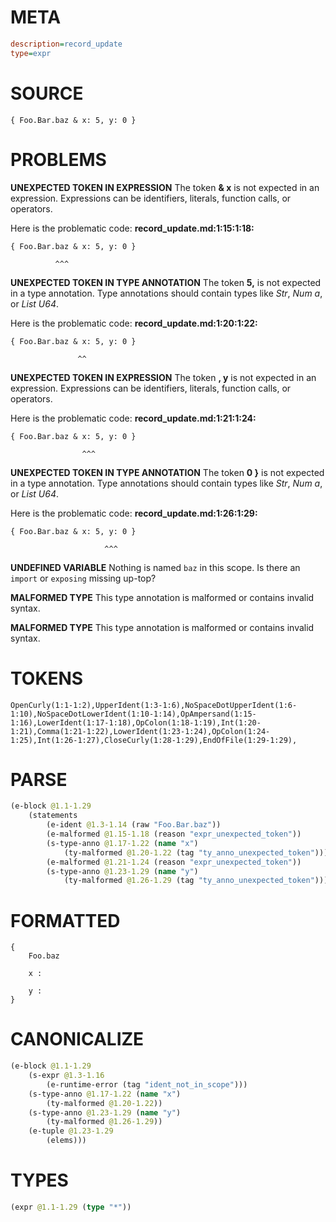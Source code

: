 # META
~~~ini
description=record_update
type=expr
~~~
# SOURCE
~~~roc
{ Foo.Bar.baz & x: 5, y: 0 }
~~~
# PROBLEMS
**UNEXPECTED TOKEN IN EXPRESSION**
The token **& x** is not expected in an expression.
Expressions can be identifiers, literals, function calls, or operators.

Here is the problematic code:
**record_update.md:1:15:1:18:**
```roc
{ Foo.Bar.baz & x: 5, y: 0 }
```
              ^^^


**UNEXPECTED TOKEN IN TYPE ANNOTATION**
The token **5,** is not expected in a type annotation.
Type annotations should contain types like _Str_, _Num a_, or _List U64_.

Here is the problematic code:
**record_update.md:1:20:1:22:**
```roc
{ Foo.Bar.baz & x: 5, y: 0 }
```
                   ^^


**UNEXPECTED TOKEN IN EXPRESSION**
The token **, y** is not expected in an expression.
Expressions can be identifiers, literals, function calls, or operators.

Here is the problematic code:
**record_update.md:1:21:1:24:**
```roc
{ Foo.Bar.baz & x: 5, y: 0 }
```
                    ^^^


**UNEXPECTED TOKEN IN TYPE ANNOTATION**
The token **0 }** is not expected in a type annotation.
Type annotations should contain types like _Str_, _Num a_, or _List U64_.

Here is the problematic code:
**record_update.md:1:26:1:29:**
```roc
{ Foo.Bar.baz & x: 5, y: 0 }
```
                         ^^^


**UNDEFINED VARIABLE**
Nothing is named `baz` in this scope.
Is there an `import` or `exposing` missing up-top?

**MALFORMED TYPE**
This type annotation is malformed or contains invalid syntax.

**MALFORMED TYPE**
This type annotation is malformed or contains invalid syntax.

# TOKENS
~~~zig
OpenCurly(1:1-1:2),UpperIdent(1:3-1:6),NoSpaceDotUpperIdent(1:6-1:10),NoSpaceDotLowerIdent(1:10-1:14),OpAmpersand(1:15-1:16),LowerIdent(1:17-1:18),OpColon(1:18-1:19),Int(1:20-1:21),Comma(1:21-1:22),LowerIdent(1:23-1:24),OpColon(1:24-1:25),Int(1:26-1:27),CloseCurly(1:28-1:29),EndOfFile(1:29-1:29),
~~~
# PARSE
~~~clojure
(e-block @1.1-1.29
	(statements
		(e-ident @1.3-1.14 (raw "Foo.Bar.baz"))
		(e-malformed @1.15-1.18 (reason "expr_unexpected_token"))
		(s-type-anno @1.17-1.22 (name "x")
			(ty-malformed @1.20-1.22 (tag "ty_anno_unexpected_token")))
		(e-malformed @1.21-1.24 (reason "expr_unexpected_token"))
		(s-type-anno @1.23-1.29 (name "y")
			(ty-malformed @1.26-1.29 (tag "ty_anno_unexpected_token")))))
~~~
# FORMATTED
~~~roc
{
	Foo.baz
	
	x : 
	
	y : 
}
~~~
# CANONICALIZE
~~~clojure
(e-block @1.1-1.29
	(s-expr @1.3-1.16
		(e-runtime-error (tag "ident_not_in_scope")))
	(s-type-anno @1.17-1.22 (name "x")
		(ty-malformed @1.20-1.22))
	(s-type-anno @1.23-1.29 (name "y")
		(ty-malformed @1.26-1.29))
	(e-tuple @1.23-1.29
		(elems)))
~~~
# TYPES
~~~clojure
(expr @1.1-1.29 (type "*"))
~~~
